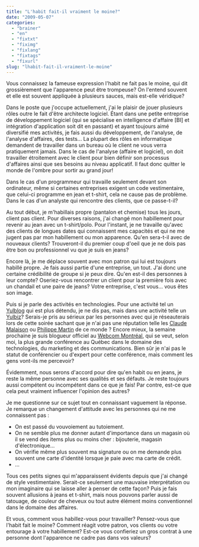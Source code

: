 ```yaml
---
title: "L'habit fait-il vraiment le moine?"
date: "2009-05-07"
categories: 
  - "brainer"
  - "en"
  - "fixtxt"
  - "fiximg"
  - "fixlang"
  - "fixtags"
  - "fixurl"
slug: "lhabit-fait-il-vraiment-le-moine"
---
```


Vous connaissez la fameuse expression l'habit ne fait pas le moine, qui dit grossièrement que l'apparence peut être trompeuse? On l'entend souvent et elle est souvent appliquée à plusieurs sauces, mais est-elle véridique?

Dans le poste que j'occupe actuellement, j'ai le plaisir de jouer plusieurs rôles outre le fait d'être architecte logiciel. Étant dans une petite entreprise de développement logiciel (qui se spécialise en intelligence d'affaire \[BI\] et intégration d'application soit dit en passant) et ayant toujours aimé diversifié mes activités, je fais aussi du développement, de l'analyse, de l'analyse d'affaires, des tests... La plupart des rôles en informatique demandent de travailler dans un bureau où le client ne vous verra pratiquement jamais. Dans le cas de l'analyse (affaire et logiciel), on doit travailler étroitement avec le client pour bien définir son processus d'affaires ainsi que ses besoins au niveau applicatif. Il faut donc quitter le monde de l'ombre pour sortir au grand jour!

Dans le cas d'un programmeur qui travaille seulement devant son ordinateur, même si certaines entreprises exigent un code vestimentaire, que celui-ci programme en jean et t-shirt, cela ne cause pas de problème. Dans le cas d'un analyste qui rencontre des clients, que ce passe-t-il?

Au tout début, je m'habillais propre (pantalon et chemise) tous les jours, client pas client. Pour diverses raisons, j'ai changé mon habillement pour revenir au jean avec un t-shirt/polo. Pour l'instant, je ne travaille qu'avec des clients de longues dates qui connaissent mes capacités et qui ne me jugent pas par mon habillement ou mon apparence. Qu'en sera-t-il avec de nouveaux clients? Trouveront-il du premier coup d'oeil que je ne dois pas être bon ou professionnel vu que je suis en jeans?

Encore là, je me déplace souvent avec mon patron qui lui est toujours habillé propre. Je fais aussi partie d'une entreprise, un tout. J'ai donc une certaine crédibilité de groupe si je peux dire. Qu'en est-il des personnes à leur compte? Oseriez-vous rencontrer un client pour la première fois avec un chandail et une paire de jeans? Votre entreprise, c'est vous... vous êtes son image.

Puis si je parle des activités en technologies. Pour une activité tel un [Yulblog](https://yulblog.org/ "Site web du Yulblog") qui est plus détendu, je ne dis pas, mais dans une activité telle un [Yulbiz](https://yulbiz.org/ "Site web du Yulbiz")? Serais-je pris au sérieux par les personnes avec qui je réseauterais lors de cette soirée sachant que je n'ai pas une réputation telle les [Claude Malaison](https://emergenceweb.com/blog/ "Blogue de Claude Malaison") ou [Philippe Martin](https://www.nayezpaspeur.ca/blog/ "Blogue de Philippe Martin") de ce monde ? Encore mieux, la semaine prochaine je suis blogueur officiel au [Webcom Montréal](https://webcom-montreal.com/ "Site web du Webcom Montréal"), qui se veut, selon moi, la plus grande conférence au Québec dans le domaine des technologies, du marketing et des communications. Bien sûr je n'ai pas le statut de conférencier ou d'expert pour cette conférence, mais comment les gens vont-ils me percevoir?

Évidemment, nous serons d'accord pour dire qu'en habit ou en jeans, je reste la même personne avec ses qualités et ses défauts. Je reste toujours aussi compétent ou incompétent dans ce que je fais! Par contre, est-ce que cela peut vraiment influencer l'opinion des autres?

Je me questionne sur ce sujet tout en connaissant vaguement la réponse. Je remarque un changement d'attitude avec les personnes qui ne me connaissent pas :

- On est passé du vouvoiement au tutoiement.
- On ne semble plus me donner autant d'importance dans un magasin où il se vend des items plus ou moins cher : bijouterie, magasin d'électronique...
- On vérifie même plus souvent ma signature ou on me demande plus souvent une carte d'identité lorsque je paie avec ma carte de crédit.
- ...

Tous ces petits signes qui m'apparaissent évidents depuis que j'ai changé de style vestimentaire. Serait-ce seulement une mauvaise interprétation ou mon imaginaire qui se laisse aller à penser de cette façon? Puis je fais souvent allusions à jeans et t-shirt, mais nous pouvons parler aussi de tatouage, de couleur de cheveux ou tout autre élément moins conventionnel dans le domaine des affaires.

Et vous, comment vous habillez-vous pour travailler? Pensez-vous que l'habit fait le moine? Comment réagit votre patron, vos clients ou votre entourage à votre habillement? Est-ce vous confieriez un gros contrat à une personne dont l'apparence ne cadre pas dans vos valeurs?
